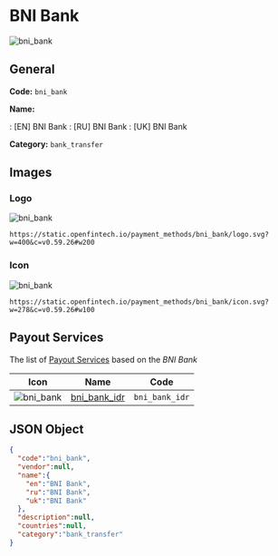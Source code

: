 
# BNI Bank 
![bni_bank](https://static.openfintech.io/payment_methods/bni_bank/logo.svg?w=400&c=v0.59.26#w200)  

## General 
**Code:** `bni_bank` 
 
**Name:** 
 
:	[EN] BNI Bank 
:	[RU] BNI Bank 
:	[UK] BNI Bank 
 
**Category:** `bank_transfer` 
 

## Images 

### Logo 
![bni_bank](https://static.openfintech.io/payment_methods/bni_bank/logo.svg?w=400&c=v0.59.26#w200)  

```
https://static.openfintech.io/payment_methods/bni_bank/logo.svg?w=400&c=v0.59.26#w200
```  

### Icon 
![bni_bank](https://static.openfintech.io/payment_methods/bni_bank/icon.svg?w=278&c=v0.59.26#w100)  

```
https://static.openfintech.io/payment_methods/bni_bank/icon.svg?w=278&c=v0.59.26#w100
```  

## Payout Services 
 
The list of [Payout Services](/payout-services/) based on the _BNI Bank_ 

|Icon|Name|Code| 
|:---:|:---:|:---:| 
|![bni_bank](https://static.openfintech.io/payout_methods/bni_bank/icon.svg?w=278&c=v0.59.26#w40) |[bni_bank_idr](/payout-services/bni_bank_idr/)|`bni_bank_idr`| 
 

## JSON Object 

```json
{
  "code":"bni_bank",
  "vendor":null,
  "name":{
    "en":"BNI Bank",
    "ru":"BNI Bank",
    "uk":"BNI Bank"
  },
  "description":null,
  "countries":null,
  "category":"bank_transfer"
}
```  
